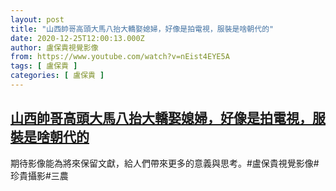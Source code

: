 ```yaml
---
layout: post
title: "山西帥哥高頭大馬八抬大轎娶媳婦，好像是拍電視，服裝是啥朝代的"
date: 2020-12-25T12:00:13.000Z
author: 盧保貴視覺影像
from: https://www.youtube.com/watch?v=nEist4EYE5A
tags: [ 盧保貴 ]
categories: [ 盧保貴 ]
---
```

<!--1608897613000-->
[山西帥哥高頭大馬八抬大轎娶媳婦，好像是拍電視，服裝是啥朝代的](https://www.youtube.com/watch?v=nEist4EYE5A)
------

<div>
期待影像能為將來保留文獻，給人們帶來更多的意義與思考。#盧保貴視覺影像#珍貴攝影#三農
</div>
